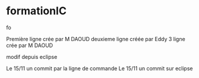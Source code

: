 # formationIC
fo


Première ligne crée par M DAOUD
deuxieme ligne créée par Eddy
3 ligne crée par M DAOUD

modif depuis eclipse


Le 15/11 un commit par la ligne de commande
Le 15/11 un commit sur eclipse